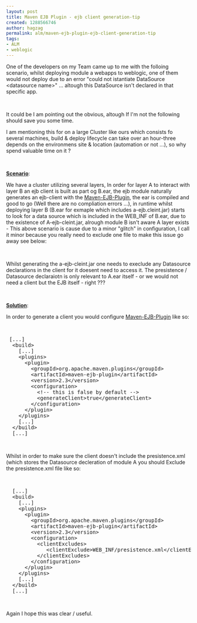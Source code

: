 ```yaml
---
layout: post
title: Maven EJB Plugin - ejb client generation-tip
created: 1288566746
author: hagzag
permalink: alm/maven-ejb-plugin-ejb-client-generation-tip
tags:
- ALM
- weblogic
---
```

<p>One of the developers on my Team came up to me with the folloing scenario, whilst deploying module a webapps to weblogic, one of them would not deploy due to an error &quot;could not istantiate DataSource &lt;datasource name&gt;&quot; ... altough this DataSource isn't declared in that specific app.</p>
<p>&nbsp;</p>
<p>It could be I am pointing out the obvious, altough If I'm not the following should save you some time.</p>
<p>I am mentioning this for on a large Cluster like ours  which consists fo several machines, build &amp; deploy lifecycle can take  over an hour-three depends on the environmens site &amp; location (automation or not ...), so why spend valuable time on it ?</p>
<p>&nbsp;</p>
<p><u><strong>Scenario</strong></u>:</p>
<p>We have a cluster utilizing several layers, In order for layer A to interact with layer B an ejb client is built as part og B.ear, the ejb module naturally generates an ejb-client with the <a href="http://maven.apache.org/plugins/maven-ejb-plugin">Maven-EJB-Plugin</a>, the ear is compiled and good to go (Well there are no compliation errors ...), in runtime whilst deploying layer B (B.ear for exmaple which includes a-ejb.cleint.jar) starts to look for a data source which is included in the WEB_INF of B.ear, due to the existence of A-ejb-cleint.jar, alrough module B isn't aware A layer exists - This above scenario is cause due to a minor &quot;glitch&quot; in configuration, I call it minor because you really need to exclude one file to make this issue go away see below:</p>
<p>&nbsp;</p>
<p>Whilst generating the a-ejb-cleint.jar one needs to execlude any Datasource declarations in the client for it doesent need to access it. The presistence / Datasource declaraiotn is only relevant to A.ear itself - or we would not need a client but the EJB itself - right ???</p>
<p>&nbsp;</p>
<p><u><strong>Solution</strong></u>:</p>
<p>In order to generate a client you would configure <a href="http://maven.apache.org/plugins/maven-ejb-plugin">Maven-EJB-Plugin</a> like so:</p>
<p>&nbsp;</p>
<pre class="brush: xhtml;" title="code">
 [...]
  &lt;build&gt;
    [...]
    &lt;plugins&gt;
      &lt;plugin&gt;
        &lt;groupId&gt;org.apache.maven.plugins&lt;/groupId&gt;
        &lt;artifactId&gt;maven-ejb-plugin&lt;/artifactId&gt;
        &lt;version&gt;2.3&lt;/version&gt;
        &lt;configuration&gt;
          &lt;!-- this is false by default --&gt;
          &lt;generateClient&gt;true&lt;/generateClient&gt;
        &lt;/configuration&gt;
      &lt;/plugin&gt;
    &lt;/plugins&gt;
    [...]
  &lt;/build&gt;
  [...]</pre>
<p>&nbsp;</p>
<p>Whilst in order to make sure the client doesn't include the presistence.xml (which stores the Datasource decleration of module A you should Exclude the presistence.xml file like so:</p>
<p>&nbsp;</p>
<pre class="brush: xhtml;" title="code">
  [...]
  &lt;build&gt;
    [...]
    &lt;plugins&gt;
      &lt;plugin&gt;
        &lt;groupId&gt;org.apache.maven.plugins&lt;/groupId&gt;
        &lt;artifactId&gt;maven-ejb-plugin&lt;/artifactId&gt;
        &lt;version&gt;2.3&lt;/version&gt;
        &lt;configuration&gt;
          &lt;clientExcludes&gt;
             &lt;clientExclude&gt;WEB_INF/presistence.xml&lt;/clientExclude&gt;
          &lt;/clientExcludes&gt;
        &lt;/configuration&gt;
      &lt;/plugin&gt;
    &lt;/plugins&gt;
    [...]
  &lt;/build&gt;
  [...]
</pre>
<p>&nbsp;</p>
<p>Again I hope this was clear / useful.</p>
